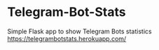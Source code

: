 # Telegram-Bot-Stats
Simple Flask app to show Telegram Bots statistics
https://telegrambotstats.herokuapp.com/
